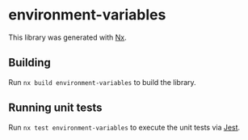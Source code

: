 # environment-variables

This library was generated with [Nx](https://nx.dev).

## Building

Run `nx build environment-variables` to build the library.

## Running unit tests

Run `nx test environment-variables` to execute the unit tests via [Jest](https://jestjs.io).
